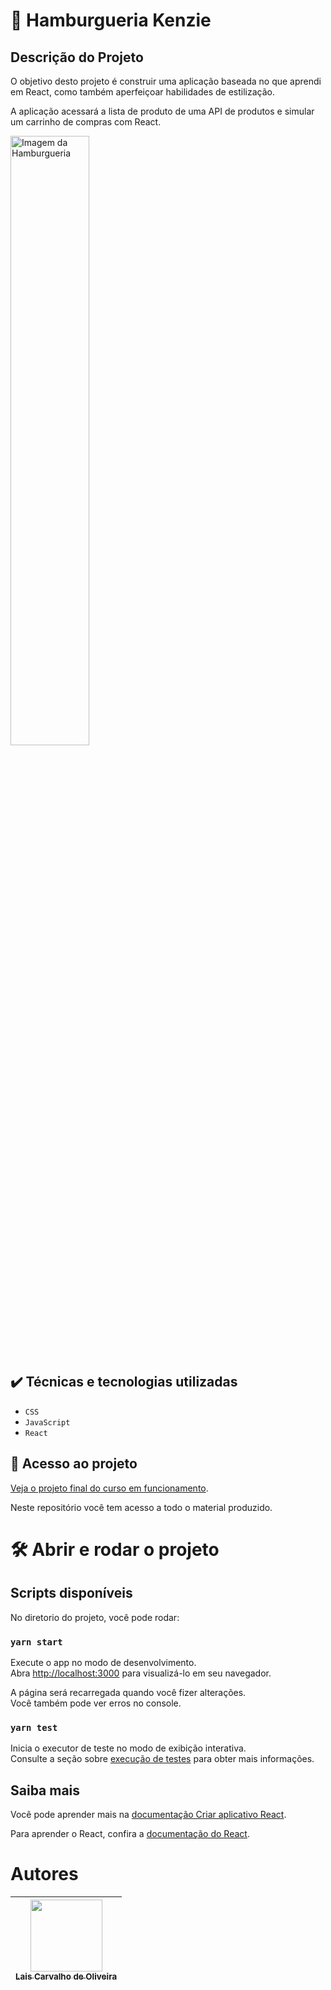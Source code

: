 # 🏁 Hamburgueria Kenzie

## Descrição do Projeto

O objetivo desto projeto é construir uma aplicação baseada no que aprendi em React, como também aperfeiçoar habilidades de estilização.

A aplicação acessará a lista de produto de uma API de produtos e simular um carrinho de compras com React.

<img src="https://conteudo-kenzie-fullstack.vercel.app/modulo_3/entregas/entrega_kenzie_burguer/img/entrega_hamburgueria.gif" alt="Imagem da Hamburgueria" width="50%">

## ✔️ Técnicas e tecnologias utilizadas

- `CSS`
- `JavaScript`
- `React`

## 📁 Acesso ao projeto

[Veja o projeto final do curso em funcionamento](https://react-entrega-s1-hamburgueria-da-kenzie-laiscarvo-d4qz6wgyk.vercel.app/).

Neste repositório você tem acesso a todo o material produzido.

# 🛠️ Abrir e rodar o projeto

## Scripts disponíveis

No diretorio do projeto, você pode rodar:

### `yarn start`

Execute o app no modo de desenvolvimento.\
Abra [http://localhost:3000](http://localhost:3000) para visualizá-lo em seu navegador.

A página será recarregada quando você fizer alterações.\
Você também pode ver erros no console.

### `yarn test`

Inicia o executor de teste no modo de exibição interativa.\
Consulte a seção sobre [execução de testes](https://facebook.github.io/create-react-app/docs/running-tests) para obter mais informações.

## Saiba mais

Você pode aprender mais na [documentação Criar aplicativo React](https://facebook.github.io/create-react-app/docs/getting-started).

Para aprender o React, confira a [documentação do React](https://reactjs.org/).

# Autores

| [<img src="https://avatars.githubusercontent.com/u/99590932?v=4" width=115><br><sub>Lais Carvalho de Oliveira</sub>](https://github.com/laiscarvo)
| :---: |

